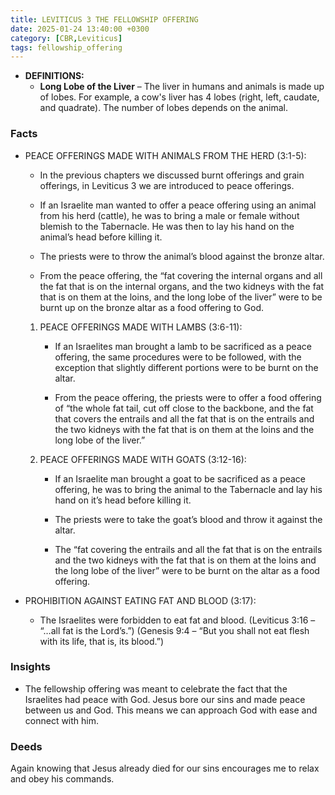 ```yaml
---
title: LEVITICUS 3 THE FELLOWSHIP OFFERING
date: 2025-01-24 13:40:00 +0300
category: [CBR,Leviticus]
tags: fellowship_offering
---
```


- **DEFINITIONS:**
	- **Long Lobe of the Liver** – The liver in humans and animals is made up of lobes. For example, a cow's liver has 4 lobes (right, left, caudate, and quadrate). The number of lobes depends on the animal. 
  
### Facts
    
- PEACE OFFERINGS MADE WITH ANIMALS FROM THE HERD (3:1-5):
     - In the previous chapters we discussed burnt offerings and grain offerings, in Leviticus 3 we are introduced to peace offerings.
    - If an Israelite man wanted to offer a peace offering using an animal from his herd (cattle), he was to bring a male or female without blemish to the Tabernacle. He was then to lay his hand on the animal’s head before killing it.
    
    - The priests were to throw the animal’s blood against the bronze altar.
        
    - From the peace offering, the “fat covering the internal organs and all the fat that is on the internal organs, and the two kidneys with the fat that is on them at the loins, and the long lobe of the liver” were to be burnt up on the bronze altar as a food offering to God.
        
	1. PEACE OFFERINGS MADE WITH LAMBS (3:6-11):
	    
	    - If an Israelites man brought a lamb to be sacrificed as a peace offering, the same procedures were to be followed, with the exception that slightly different portions were to be burnt on the altar.
	        
	    - From the peace offering, the priests were to offer a food offering of “the whole fat tail, cut off close to the backbone, and the fat that covers the entrails and all the fat that is on the entrails and the two kidneys with the fat that is on them at the loins and the long lobe of the liver.”
        
	2. PEACE OFFERINGS MADE WITH GOATS (3:12-16):
	    
	    - If an Israelite man brought a goat to be sacrificed as a peace offering, he was to bring the animal to the Tabernacle and lay his hand on it’s head before killing it.
	        
	    - The priests were to take the goat’s blood and throw it against the altar.
	        
	    - The “fat covering the entrails and all the fat that is on the entrails and the two kidneys with the fat that is on them at the loins and the long lobe of the liver” were to be burnt on the altar as a food offering.
        
- PROHIBITION AGAINST EATING FAT AND BLOOD (3:17): 
    
    - The Israelites were forbidden to eat fat and blood. (Leviticus 3:16 – “…all fat is the Lord’s.”) (Genesis 9:4 – “But you shall not eat flesh with its life, that is, its blood.”)
### Insights
- The fellowship offering was meant to celebrate the fact that the Israelites had peace with God. Jesus bore our sins and made peace between us and God. This means we can approach God with ease and connect with him.
### Deeds
Again knowing that Jesus already died for our sins encourages me to relax and obey his commands.

